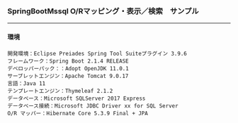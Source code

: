 ﻿### SpringBootMssql O/Rマッピング・表示／検索　サンプル
___
#### 環境
```
開発環境：Eclipse Preiades Spring Tool Suiteプラグイン 3.9.6  
フレームワーク：Spring Boot 2.1.4 RELEASE  
デベロッパーパック：：Adopt OpenJDK 11.0.1  
サーブレットエンジン：Apache Tomcat 9.0.17  
言語：Java 11  
テンプレートエンジン：Thymeleaf 2.1.2  
データベース：Microsoft SQLServer 2017 Express  
データベース接続：Microsoft JDBC Driver xx for SQL Server
O/R マッパー：Hibernate Core 5.3.9 Final + JPA  
```
